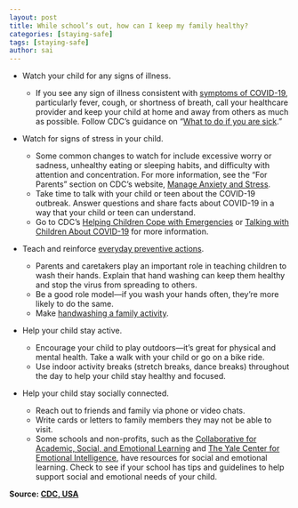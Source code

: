 ```yaml
---
layout: post
title: While school’s out, how can I keep my family healthy?
categories: [staying-safe]
tags: [staying-safe]
author: sai
---
```


- Watch your child for any signs of illness.
	- If you see any sign of illness consistent with [symptoms of COVID-19](https://www.cdc.gov/coronavirus/2019-ncov/symptoms-testing/symptoms.html), particularly fever, cough, or shortness of breath, call your healthcare provider and keep your child at home and away from others as much as possible. Follow CDC’s guidance on “[What to do if you are sick](https://www.cdc.gov/coronavirus/2019-ncov/if-you-are-sick/steps-when-sick.html).”


- Watch for signs of stress in your child.
	- Some common changes to watch for include excessive worry or sadness, unhealthy eating or sleeping habits, and difficulty with attention and concentration. For more information, see the “For Parents” section on CDC’s website, [Manage Anxiety and Stress](https://www.cdc.gov/coronavirus/2019-ncov/daily-life-coping/managing-stress-anxiety.html).
	- Take time to talk with your child or teen about the COVID-19 outbreak. Answer questions and share facts about COVID-19 in a way that your child or teen can understand.
	- Go to CDC’s [Helping Children Cope with Emergencies](https://www.cdc.gov/childrenindisasters/helping-children-cope.html) or [Talking with Children About COVID-19](https://www.cdc.gov/coronavirus/2019-ncov/daily-life-coping/talking-with-children.html) for more information.


- Teach and reinforce [everyday preventive actions](https://www.cdc.gov/coronavirus/2019-ncov/prevent-getting-sick/prevention.html).
	- Parents and caretakers play an important role in teaching children to wash their hands. Explain that hand washing can keep them healthy and stop the virus from spreading to others.
	- Be a good role model—if you wash your hands often, they’re more likely to do the same.
	- Make [handwashing a family activity](https://www.cdc.gov/handwashing/handwashing-family.html).


- Help your child stay active.
	- Encourage your child to play outdoors—it’s great for physical and mental health. Take a walk with your child or go on a bike ride.
	- Use indoor activity breaks (stretch breaks, dance breaks) throughout the day to help your child stay healthy and focused.


- Help your child stay socially connected.
	- Reach out to friends and family via phone or video chats.
	- Write cards or letters to family members they may not be able to visit.
	- Some schools and non-profits, such as the [Collaborative for Academic, Social, and Emotional Learning](https://casel.org/) and [The Yale Center for Emotional Intelligence](http://ei.yale.edu/), have resources for social and emotional learning. Check to see if your school has tips and guidelines to help support social and emotional needs of your child.
	
**Source: [CDC, USA](https://www.cdc.gov/coronavirus/2019-ncov/faq.html)**